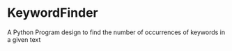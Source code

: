 # KeywordFinder
A Python Program design to find the number of occurrences of keywords in a given text 

